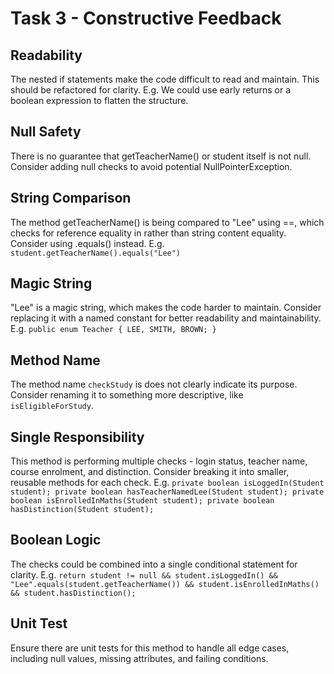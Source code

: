 # Task 3 - Constructive Feedback

## Readability
The nested if statements make the code difficult to read and maintain. This should be refactored for clarity.
E.g. We could use early returns or a boolean expression to flatten the structure.

## Null Safety
There is no guarantee that getTeacherName() or student itself is not null. Consider adding null checks to avoid potential NullPointerException.

## String Comparison
The method getTeacherName() is being compared to "Lee" using ==, which checks for reference equality in rather than string content equality. Consider using .equals() instead.
E.g.
`student.getTeacherName().equals("Lee")`

## Magic String
"Lee" is a magic string, which makes the code harder to maintain. Consider replacing it with a named constant for better readability and maintainability.
E.g.
`public enum Teacher {
    LEE, SMITH, BROWN;
}`


## Method Name
The method name `checkStudy` is does not clearly indicate its purpose. Consider renaming it to something more descriptive, like `isEligibleForStudy`.

## Single Responsibility
This method is performing multiple checks - login status, teacher name, course enrolment, and distinction. Consider breaking it into smaller, reusable methods for each check.
E.g.
`private boolean isLoggedIn(Student student);
private boolean hasTeacherNamedLee(Student student);
private boolean isEnrolledInMaths(Student student);
private boolean hasDistinction(Student student);`

## Boolean Logic
The checks could be combined into a single conditional statement for clarity.
E.g.
`return student != null && student.isLoggedIn() && "Lee".equals(student.getTeacherName()) && student.isEnrolledInMaths() && student.hasDistinction();`

## Unit Test
Ensure there are unit tests for this method to handle all edge cases, including null values, missing attributes, and failing conditions.
